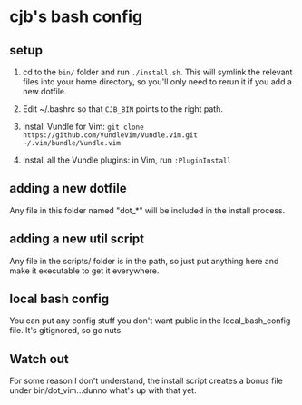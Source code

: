 # cjb's bash config
## setup
1. cd to the `bin/` folder and run `./install.sh`. This will symlink the
relevant files into your home directory, so you'll only need to rerun it if you
add a new dotfile.

2. Edit ~/.bashrc so that `CJB_BIN` points to the right path.

3. Install Vundle for Vim: `git clone https://github.com/VundleVim/Vundle.vim.git ~/.vim/bundle/Vundle.vim`

4. Install all the Vundle plugins: in Vim, run `:PluginInstall`

## adding a new dotfile
Any file in this folder named "dot\_*" will be included in the install process.

## adding a new util script
Any file in the scripts/ folder is in the path, so just put anything here and
make it executable to get it everywhere.

## local bash config
You can put any config stuff you don't want public in the local_bash_config
file. It's gitignored, so go nuts.

## Watch out
For some reason I don't understand, the install script creates a bonus file
under bin/dot_vim...dunno what's up with that yet.
